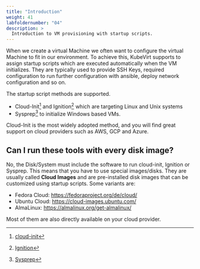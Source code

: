 ```yaml
---
title: "Introduction"
weight: 41
labfoldernumber: "04"
description: >
  Introduction to VM provisioning with startup scripts. 
---
```


When we create a virtual Machine we often want to configure the virtual Machine to fit in our environment. To achieve this, KubeVirt
supports to assign startup scripts which are executed automatically when the VM initializes. They are typically used to
provide SSH Keys, required configuration to run further configuration with ansible, deploy network configuration and so on.

The startup script methods are supported.

* Cloud-Init[^1] and Ignition[^2] which are targeting Linux and Unix systems
* Sysprep[^3] to initialize Windows based VMs.

Cloud-Init is the most widely adopted method, and you will find great support on cloud providers such as AWS, GCP and Azure.


## Can I run these tools with every disk image?

No, the Disk/System must include the software to run cloud-init, Ignition or Sysprep. This means that you have to use special images/disks.
They are usually called **Cloud Images** and are pre-installed disk images that can be customized using startup scripts.
Some variants are:

* Fedora Cloud: https://fedoraproject.org/de/cloud/
* Ubuntu Cloud: https://cloud-images.ubuntu.com/
* AlmaLinux: https://almalinux.org/get-almalinux/

Most of them are also directly available on your cloud provider.


[^1]: [cloud-init](https://cloud-init.io/)
[^2]: [Ignition](https://coreos.github.io/ignition/)
[^3]: [Sysprep](https://learn.microsoft.com/de-de/windows-hardware/manufacture/desktop/sysprep--system-preparation--overview?view=windows-11)

